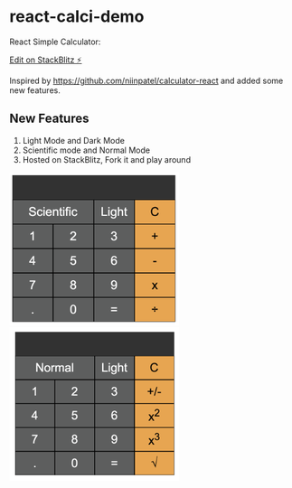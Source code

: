 # react-calci-demo

React Simple Calculator: 

[Edit on StackBlitz ⚡️](https://stackblitz.com/edit/react-calci-demo)

Inspired by https://github.com/niinpatel/calculator-react and added some new features.

## New Features
1. Light Mode and Dark Mode 
2. Scientific mode and Normal Mode
3. Hosted on StackBlitz, Fork it and play around

<img src="./dark_normal.png" width="300">

<img src="./dark_scientific.png" width="300">
